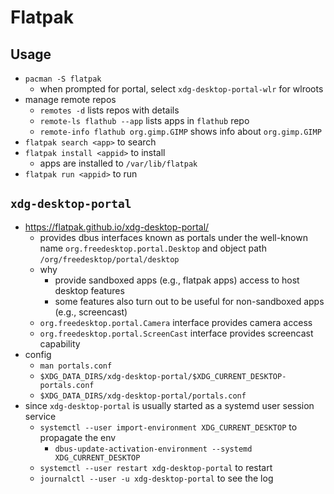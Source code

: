 Flatpak
=======

## Usage

- `pacman -S flatpak`
  - when prompted for portal, select `xdg-desktop-portal-wlr` for wlroots
- manage remote repos
  - `remotes -d` lists repos with details
  - `remote-ls flathub --app` lists apps in `flathub` repo
  - `remote-info flathub org.gimp.GIMP` shows info about `org.gimp.GIMP`
- `flatpak search <app>` to search
- `flatpak install <appid>` to install
  - apps are installed to `/var/lib/flatpak`
- `flatpak run <appid>` to run

## `xdg-desktop-portal`

- <https://flatpak.github.io/xdg-desktop-portal/>
  - provides dbus interfaces known as portals under the well-known name
    `org.freedesktop.portal.Desktop` and object path
    `/org/freedesktop/portal/desktop`
  - why
    - provide sandboxed apps (e.g., flatpak apps) access to host desktop
      features
    - some features also turn out to be useful for non-sandboxed apps (e.g.,
      screencast)
  - `org.freedesktop.portal.Camera` interface provides camera access
  - `org.freedesktop.portal.ScreenCast` interface provides screencast
    capability
- config
  - `man portals.conf`
  - `$XDG_DATA_DIRS/xdg-desktop-portal/$XDG_CURRENT_DESKTOP-portals.conf`
  - `$XDG_DATA_DIRS/xdg-desktop-portal/portals.conf`
- since `xdg-desktop-portal` is usually started as a systemd user session
  service
  - `systemctl --user import-environment XDG_CURRENT_DESKTOP` to propagate the
    env
    - `dbus-update-activation-environment --systemd XDG_CURRENT_DESKTOP`
  - `systemctl --user restart xdg-desktop-portal` to restart
  - `journalctl --user -u xdg-desktop-portal` to see the log
